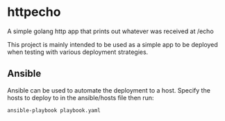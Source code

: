 # httpecho

A simple golang http app that prints out whatever was received at /echo

This project is mainly intended to be used as a simple app to be deployed when testing with various deployment strategies.

## Ansible

Ansible can be used to automate the deployment to a host. Specify the hosts to deploy to in the ansible/hosts file then run:
```
ansible-playbook playbook.yaml
```
